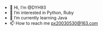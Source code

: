 - 👋 Hi, I’m @DYH93
- 👀 I’m interested in Python, Ruby
- 🌱 I’m currently learning Java
- 📫 How to reach me px20030530@163.com

